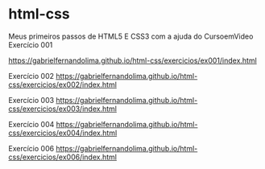 # html-css
 Meus primeiros passos de HTML5 E CSS3 com a ajuda do CursoemVideo
 Exercício 001
 
https://gabrielfernandolima.github.io/html-css/exercicios/ex001/index.html

Exercício 002
https://gabrielfernandolima.github.io/html-css/exercicios/ex002/index.html

Exercício 003
https://gabrielfernandolima.github.io/html-css/exercicios/ex003/index.html

Exercício 004
https://gabrielfernandolima.github.io/html-css/exercicios/ex004/index.html

Exercício 006
https://gabrielfernandolima.github.io/html-css/exercicios/ex006/index.html

 

 
